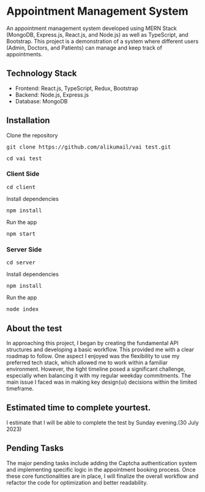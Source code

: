 <h1>Appointment Management System</h1>
<p>An appointment management system developed using MERN Stack (MongoDB, Express.js, React.js, and Node.js) as well as TypeScript, and Bootstrap. This project is a demonstration of a system where different users (Admin, Doctors, and Patients) can manage and keep track of appointments.</p>


<h2>Technology Stack</h2>
<ul>
<li>Frontend: React.js, TypeScript, Redux, Bootstrap</li>
<li>Backend: Node.js, Express.js</li>
<li>Database: MongoDB</li>
</ul>

<h2>Installation</h2>
<p>Clone the repository</p>
<pre>git clone https://github.com/alikumail/vai_test.git</pre>
<pre>cd vai_test</pre>
<h3>Client Side</h3>
<pre>cd client</pre>
<p>Install dependencies</p>
<pre>npm install</pre>
<p>Run the app</p>
<pre>npm start</pre>
<h3>Server Side </h3>
<pre>cd server</pre>
<p>Install dependencies</p>
<pre>npm install</pre>
<p>Run the app</p>
<pre>node index</pre>

<h2>About the test</h2>
<p>In approaching this project, I began by creating the fundamental API structures and developing a basic workflow. This provided me with a clear roadmap to follow. One aspect I enjoyed was the flexibility to use my preferred tech stack, which allowed me to work within a familiar environment. However, the tight timeline posed a significant challenge, especially when balancing it with my regular weekday commitments. The main issue I faced was in making key design(ui) decisions within the limited timeframe.
</p>
<h2>Estimated time to complete yourtest.</h2>
<p>I estimate that I will be able to complete the test by Sunday evening.(30 July 2023) </p>
<h2>Pending Tasks</h2>
<p>The major pending tasks include adding the Captcha authentication system and implementing specific logic in the appointment booking process. Once these core functionalities are in place, I will finalize the overall workflow and refactor the code for optimization and better readability. </p>
